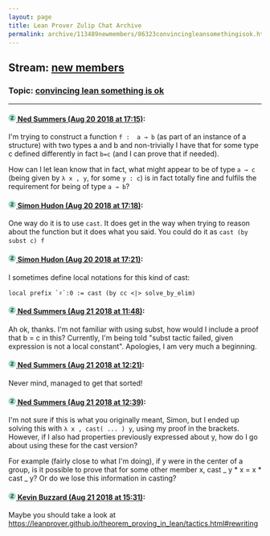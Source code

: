 ```yaml
---
layout: page
title: Lean Prover Zulip Chat Archive 
permalink: archive/113489newmembers/86323convincingleansomethingisok.html
---
```


## Stream: [new members](index.html)
### Topic: [convincing lean something is ok](86323convincingleansomethingisok.html)

---

#### [![Click to go to Zulip](../../assets/img/zulip2.png) Ned Summers (Aug 20 2018 at 17:15)](https://leanprover.zulipchat.com/#narrow/stream/113489-new%20members/topic/convincing%20lean%20something%20is%20ok/near/132461786):
I'm trying to construct a function `f :  a → b` (as part of an instance of a structure) with two types a and b and non-trivially I have that for some type c defined differently in fact `b=c` (and I can prove that if needed).  

How can I let lean know that in fact, what might appear to be of type `a → c` (being given by `λ x , y`, for some `y : c`) is in fact totally fine and fulfils the requirement for being of type `a → b`?

#### [![Click to go to Zulip](../../assets/img/zulip2.png) Simon Hudon (Aug 20 2018 at 17:18)](https://leanprover.zulipchat.com/#narrow/stream/113489-new%20members/topic/convincing%20lean%20something%20is%20ok/near/132461983):
One way do it is to use `cast`. It does get in the way when trying to reason about the function but it does what you said. You could do it as `cast (by subst c) f`

#### [![Click to go to Zulip](../../assets/img/zulip2.png) Simon Hudon (Aug 20 2018 at 17:21)](https://leanprover.zulipchat.com/#narrow/stream/113489-new%20members/topic/convincing%20lean%20something%20is%20ok/near/132462161):
I sometimes define local notations for this kind of cast: 

```lean
local prefix `♯`:0 := cast (by cc <|> solve_by_elim)
```

#### [![Click to go to Zulip](../../assets/img/zulip2.png) Ned Summers (Aug 21 2018 at 11:48)](https://leanprover.zulipchat.com/#narrow/stream/113489-new%20members/topic/convincing%20lean%20something%20is%20ok/near/132508506):
Ah ok, thanks. I'm not familiar with using subst, how would I include a proof that b = c in this? Currently, I'm being told "subst tactic failed, given expression is not a local constant". Apologies, I am very much a beginning.

#### [![Click to go to Zulip](../../assets/img/zulip2.png) Ned Summers (Aug 21 2018 at 12:21)](https://leanprover.zulipchat.com/#narrow/stream/113489-new%20members/topic/convincing%20lean%20something%20is%20ok/near/132509682):
Never mind, managed to get that sorted!

#### [![Click to go to Zulip](../../assets/img/zulip2.png) Ned Summers (Aug 21 2018 at 12:39)](https://leanprover.zulipchat.com/#narrow/stream/113489-new%20members/topic/convincing%20lean%20something%20is%20ok/near/132510322):
I'm not sure if this is what you originally meant, Simon, but I ended up solving this with `λ x , cast( ... ) y`, using my proof in the brackets. However, if I also had properties previously expressed about y, how do I go about using these for the cast version?

For example (fairly close to what I'm doing), if y were in the center of a group, is it possible to prove that for some other member x, cast _ y * x = x * cast _ y? Or do we lose this information in casting?

#### [![Click to go to Zulip](../../assets/img/zulip2.png) Kevin Buzzard (Aug 21 2018 at 15:31)](https://leanprover.zulipchat.com/#narrow/stream/113489-new%20members/topic/convincing%20lean%20something%20is%20ok/near/132517275):
Maybe you should take a look at https://leanprover.github.io/theorem_proving_in_lean/tactics.html#rewriting

